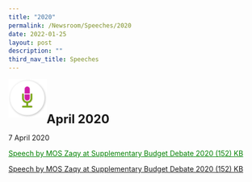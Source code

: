 ```yaml
---
title: "2020"
permalink: /Newsroom/Speeches/2020
date: 2022-01-25
layout: post
description: ""
third_nav_title: Speeches
---
```

<img class="MicIcon" src="/images/icons/ico_speeches.png" align="left"><br><br><br>

<font size="+2"><b>April 2020</b></font><br>

7 April 2020

<a class="hyperlink" href="https://cms.isomer.gov.sg/files/pdf-speeches/2020/april/Speech%20by%20MOS%20Zaqy%20at%20Supplementary%20Budget%20Debate%202020.pdf">Speech by MOS Zaqy at Supplementary Budget Debate 2020 (152) KB</a>

[Speech by MOS Zaqy at Supplementary Budget Debate 2020 (152) KB](/files/pdf-speeches/Speech%20by%20MOS%20Zaqy%20at%20Supplementary%20Budget%20Debate%202020.pdf)

<style>
img.MicIcon {
  height: 15%;
  width: 15%;
}
	
a.hyperlink {
	color:green
	}
	
</style>